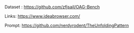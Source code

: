 
Dataset : https://github.com/zfjsail/OAG-Bench

Links: 
https://www.ideabrowser.com/

Prompt: 
https://github.com/nerdyrodent/TheUnfoldingPattern